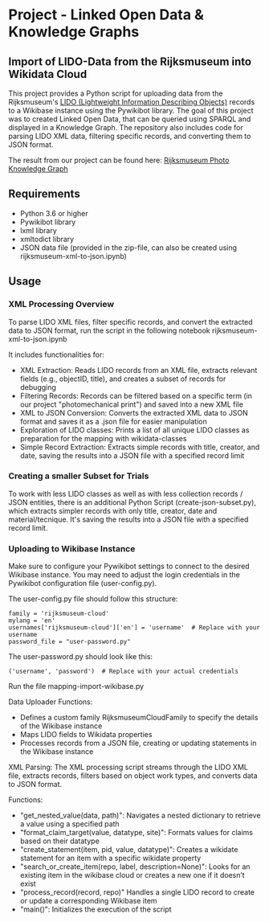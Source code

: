 # Project - Linked Open Data & Knowledge Graphs

## Import of LIDO-Data from the Rijksmuseum into Wikidata Cloud

This project provides a Python script for uploading data from the Rijksmuseum's [LIDO (Lightweight Information Describing Objects)](https://cidoc.mini.icom.museum/working-groups/lido/lido-overview/about-lido/what-is-lido/) records to a Wikibase instance using the Pywikibot library.
The goal of this project was to created Linked Open Data, that can be queried using SPARQL and displayed in a Knowledge Graph.
The repository also includes code for parsing LIDO XML data, filtering specific records, and converting them to JSON format.

The result from our project can be found here:  [Rijksmuseum Photo Knowledge Graph]([https://cidoc.mini.icom.museum/working-groups/lido/lido-overview/about-lido/what-is-lido/](https://photos-rijksmuseum.wikibase.cloud/wiki/Main_Page))

## Requirements

- Python 3.6 or higher
- Pywikibot library
- lxml library
- xmltodict library
- JSON data file (provided in the zip-file, can also be created using rijksmuseum-xml-to-json.ipynb)

## Usage

### XML Processing Overview
To parse LIDO XML files, filter specific records, and convert the extracted data to JSON format, run the script in the following notebook rijksmuseum-xml-to-json.ipynb

It includes functionalities for:
- XML Extraction:
  Reads LIDO records from an XML file, extracts relevant fields (e.g., objectID, title), and creates a subset of records for debugging
- Filtering Records:
  Records can be filtered based on a specific term (in our project "photomechanical print") and saved into a new XML file
- XML to JSON Conversion:
  Converts the extracted XML data to JSON format and saves it as a .json file for easier manipulation
- Exploration of LIDO classes:
  Prints a list of all unique LIDO classes as preparation for the mapping with wikidata-classes
- Simple Record Extraction:
  Extracts simple records with title, creator, and date, saving the results into a JSON file with a specified record limit

### Creating a smaller Subset for Trials
To work with less LIDO classes as well as with less collection records / JSON entities, there is an additional Python Script (create-json-subset.py), which extracts simpler records with only title, creator, date and material/tecnique.
It's saving the results into a JSON file with a specified record limit.

### Uploading to Wikibase Instance
Make sure to configure your Pywikibot settings to connect to the desired Wikibase instance. You may need to adjust the login credentials in the Pywikibot configuration file (user-config.py).

The user-config.py file should follow this structure:
```
family = 'rijksmuseum-cloud'
mylang = 'en'
usernames['rijksmuseum-cloud']['en'] = 'username'  # Replace with your username
password_file = "user-password.py"
```
The user-password.py should look like this:
```
('username', 'password')  # Replace with your actual credentials
```

Run the file mapping-import-wikibase.py

Data Uploader Functions:
- Defines a custom family RijksmuseumCloudFamily to specify the details of the Wikibase instance
- Maps LIDO fields to Wikidata properties
- Processes records from a JSON file, creating or updating statements in the Wikibase instance

XML Parsing:
The XML processing script streams through the LIDO XML file, extracts records, filters based on object work types, and converts data to JSON format.

Functions:
- "get_nested_value(data, path)": Navigates a nested dictionary to retrieve a value using a specified path
- "format_claim_target(value, datatype, site)": Formats values for claims based on their datatype
- "create_statement(item, pid, value, datatype)": Creates a wikidate statement for an item with a specific wikidate property
- "search_or_create_item(repo, label, description=None)": Looks for an existing item in the wikibase cloud or creates a new one if it doesn’t exist
- "process_record(record, repo)" Handles a single LIDO record to create or update a corresponding Wikibase item
- "main()": Initializes the execution of the script


